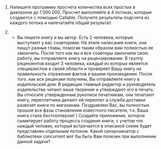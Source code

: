 1. Напишите программу просчета количества всех простых в диапазоне до 1 000 000.
   Просчет выполняйте в 4 потоках, которые создаются с помощью Callable.
   Получите результаты подсчета из каждого потока и напечатайте общий результат.


2. * Вы пишете книгу и вы автор. Есть 2 человека, которые выступают у вас соавторами.
На этапе написания книги, они пишут разные главы, помогая таким образом вам полностью ее закончить.
После того как вы и все соавторы закончили свою работу, вы отправляете книгу на рецензирование.
В группу рецензентов входит 3 человека, каждый из которых является специалистом в своей области
и проверяет Вашу книгу на правильность отражения фактов в вашем произведении.
После того. как все рецензии получены, Вы отправляете книгу в издательский дом.
В редакции главный редактор и руководитель издательства читают ваше творение и утверждают
его в печать.
Вы относите утвержденные рукописи печатникам, они печатают книгу, переплетчики делают ей переплет
а служба доставки развозят книги по магазинам.
Поздравляю Вас, вы полностью прошли все фазы становления известного писателя, т.к. Ваша книга
стала бестселлером! )
Создайте приложение, которое сымитирует работу процесса создания книги, с учетом что каждый человек,
который встречается в описаной схеме будет представлен отдельным потоком.
Какой синхронизатор с библиотеки concurrent мог бы быть Вам полезен при выполнении данной задачи?